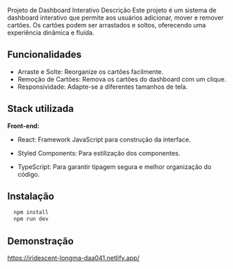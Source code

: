 Projeto de Dashboard Interativo
Descrição
Este projeto é um sistema de dashboard interativo que permite aos usuários adicionar, mover e remover cartões. Os cartões podem ser arrastados e soltos, oferecendo uma experiência dinâmica e fluída.
## Funcionalidades

- Arraste e Solte: Reorganize os cartões facilmente.
- Remoção de Cartões: Remova os cartões do dashboard com um clique.
- Responsividade: Adapte-se a diferentes tamanhos de tela.

## Stack utilizada

**Front-end:** 

- React: Framework JavaScript para construção da interface.

- Styled Components: Para estilização dos componentes.

- TypeScript: Para garantir tipagem segura e melhor organização do código.

## Instalação


```bash
  npm install
  npm run dev
```
    
## Demonstração

https://iridescent-longma-daa041.netlify.app/
